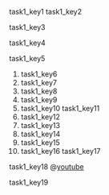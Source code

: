 task1_key1
task1_key2


task1_key3


task1_key4


task1_key5


1. task1_key6
2. task1_key7
2. task1_key8
3. task1_key9
4. task1_key10
task1_key11
1. task1_key12
2. task1_key13
3. task1_key14
4. task1_key15
5. task1_key16
task1_key17


task1_key18
@[youtube](https://www.youtube.com/watch?v=PNv9cD-ene8)

task1_key19
